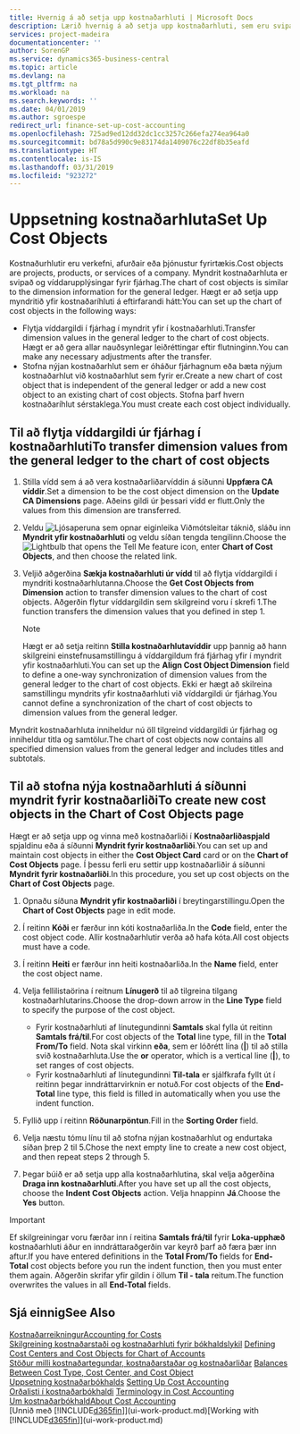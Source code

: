 ```yaml
---
title: Hvernig á að setja upp kostnaðarhluti | Microsoft Docs
description: Lærið hvernig á að setja upp kostnaðarhluti, sem eru svipaðir víddum fyrir fjárhaginn.
services: project-madeira
documentationcenter: ''
author: SorenGP
ms.service: dynamics365-business-central
ms.topic: article
ms.devlang: na
ms.tgt_pltfrm: na
ms.workload: na
ms.search.keywords: ''
ms.date: 04/01/2019
ms.author: sgroespe
redirect_url: finance-set-up-cost-accounting
ms.openlocfilehash: 725ad9ed12dd32dc1cc3257c266efa274ea964a0
ms.sourcegitcommit: bd78a5d990c9e83174da1409076c22df8b35eafd
ms.translationtype: HT
ms.contentlocale: is-IS
ms.lasthandoff: 03/31/2019
ms.locfileid: "923272"
---
```

# <a name="set-up-cost-objects"></a><span data-ttu-id="e5949-103">Uppsetning kostnaðarhluta</span><span class="sxs-lookup"><span data-stu-id="e5949-103">Set Up Cost Objects</span></span>
<span data-ttu-id="e5949-104">Kostnaðurhlutir eru verkefni, afurðair eða þjónustur fyrirtækis.</span><span class="sxs-lookup"><span data-stu-id="e5949-104">Cost objects are projects, products, or services of a company.</span></span> <span data-ttu-id="e5949-105">Myndrit kostnaðarhluta er svipað og víddarupplýsingar fyrir fjárhag.</span><span class="sxs-lookup"><span data-stu-id="e5949-105">The chart of cost objects is similar to the dimension information for the general ledger.</span></span> <span data-ttu-id="e5949-106">Hægt er að setja upp myndritið yfir kostnaðaríhluti á eftirfarandi hátt:</span><span class="sxs-lookup"><span data-stu-id="e5949-106">You can set up the chart of cost objects in the following ways:</span></span>  

* <span data-ttu-id="e5949-107">Flytja víddargildi í fjárhag í myndrit yfir í kostnaðarhluti.</span><span class="sxs-lookup"><span data-stu-id="e5949-107">Transfer dimension values in the general ledger to the chart of cost objects.</span></span> <span data-ttu-id="e5949-108">Hægt er að gera allar nauðsynlegar leiðréttingar eftir flutninginn.</span><span class="sxs-lookup"><span data-stu-id="e5949-108">You can make any necessary adjustments after the transfer.</span></span>  
* <span data-ttu-id="e5949-109">Stofna nýjan kostnaðarhlut sem er óháður fjárhagnum eða bæta nýjum kostnaðarhlut við kostnaðarhlut sem fyrir er.</span><span class="sxs-lookup"><span data-stu-id="e5949-109">Create a new chart of cost object that is independent of the general ledger or add a new cost object to an existing chart of cost objects.</span></span> <span data-ttu-id="e5949-110">Stofna þarf hvern kostnaðaríhlut sérstaklega.</span><span class="sxs-lookup"><span data-stu-id="e5949-110">You must create each cost object individually.</span></span>  

## <a name="to-transfer-dimension-values-from-the-general-ledger-to-the-chart-of-cost-objects"></a><span data-ttu-id="e5949-111">Til að flytja víddargildi úr fjárhag í kostnaðarhluti</span><span class="sxs-lookup"><span data-stu-id="e5949-111">To transfer dimension values from the general ledger to the chart of cost objects</span></span>  
1.  <span data-ttu-id="e5949-112">Stilla vídd sem á að vera kostnaðarliðarvíddin á síðunni **Uppfæra CA víddir**.</span><span class="sxs-lookup"><span data-stu-id="e5949-112">Set a dimension to be the cost object dimension on the **Update CA Dimensions** page.</span></span> <span data-ttu-id="e5949-113">Aðeins gildi úr þessari vídd er flutt.</span><span class="sxs-lookup"><span data-stu-id="e5949-113">Only the values from this dimension are transferred.</span></span>  
2.  <span data-ttu-id="e5949-114">Veldu ![Ljósaperuna sem opnar eiginleika Viðmótsleitar](media/ui-search/search_small.png "Segðu mér hvað þú vilt gera") táknið, sláðu inn **Myndrit yfir kostnaðarhluti** og veldu síðan tengda tengilinn.</span><span class="sxs-lookup"><span data-stu-id="e5949-114">Choose the ![Lightbulb that opens the Tell Me feature](media/ui-search/search_small.png "Tell me what you want to do") icon, enter **Chart of Cost Objects**, and then choose the related link.</span></span>  
3.  <span data-ttu-id="e5949-115">Veljið aðgerðina **Sækja kostnaðarhluti úr vídd** til að flytja víddargildi í myndriti kostnaðarhlutanna.</span><span class="sxs-lookup"><span data-stu-id="e5949-115">Choose the **Get Cost Objects from Dimension** action to transfer dimension values to the chart of cost objects.</span></span> <span data-ttu-id="e5949-116">Aðgerðin flytur víddargildin sem skilgreind voru í skrefi 1.</span><span class="sxs-lookup"><span data-stu-id="e5949-116">The function transfers the dimension values that you defined in step 1.</span></span>  

    > [!NOTE]  
    >  <span data-ttu-id="e5949-117">Hægt er að setja reitinn **Stilla kostnaðarhlutavíddir** upp þannig að hann skilgreini einstefnusamstillingu á víddargildum frá fjárhag yfir í myndrit yfir kostnaðarhluti.</span><span class="sxs-lookup"><span data-stu-id="e5949-117">You can set up the **Align Cost Object Dimension**  field to define a one-way synchronization of dimension values from the general ledger to the chart of cost objects.</span></span> <span data-ttu-id="e5949-118">Ekki er hægt að skilreina samstillingu myndrits yfir kostnaðarhluti við víddargildi úr fjárhag.</span><span class="sxs-lookup"><span data-stu-id="e5949-118">You cannot define a synchronization of the chart of cost objects to dimension values from the general ledger.</span></span>  

<span data-ttu-id="e5949-119">Myndrit kostnaðarhluta inniheldur nú öll tilgreind víddargildi úr fjárhag og inniheldur titla og samtölur.</span><span class="sxs-lookup"><span data-stu-id="e5949-119">The chart of cost objects now contains all specified dimension values from the general ledger and includes titles and subtotals.</span></span>  

## <a name="to-create-new-cost-objects-in-the-chart-of-cost-objects-page"></a><span data-ttu-id="e5949-120">Til að stofna nýja kostnaðarhluti á síðunni myndrit fyrir kostnaðarliði</span><span class="sxs-lookup"><span data-stu-id="e5949-120">To create new cost objects in the Chart of Cost Objects page</span></span>  
<span data-ttu-id="e5949-121">Hægt er að setja upp og vinna með kostnaðarliði í **Kostnaðarliðaspjald** spjaldinu eða á síðunni **Myndrit fyrir kostnaðarliði**.</span><span class="sxs-lookup"><span data-stu-id="e5949-121">You can set up and maintain cost objects in either the **Cost Object Card** card or on the **Chart of Cost Objects** page.</span></span> <span data-ttu-id="e5949-122">Í þessu ferli eru settir upp kostnaðarliðir á síðunni **Myndrit fyrir kostnaðarliði**.</span><span class="sxs-lookup"><span data-stu-id="e5949-122">In this procedure, you set up cost objects on the **Chart of Cost Objects** page.</span></span>  

1.  <span data-ttu-id="e5949-123">Opnaðu síðuna **Myndrit yfir kostnaðarliði** í breytingarstillingu.</span><span class="sxs-lookup"><span data-stu-id="e5949-123">Open the **Chart of Cost Objects** page in edit mode.</span></span>  
2.  <span data-ttu-id="e5949-124">Í reitinn **Kóði** er færður inn kóti kostnaðarliða.</span><span class="sxs-lookup"><span data-stu-id="e5949-124">In the **Code** field, enter the cost object code.</span></span> <span data-ttu-id="e5949-125">Allir kostnaðarhlutir verða að hafa kóta.</span><span class="sxs-lookup"><span data-stu-id="e5949-125">All cost objects must have a code.</span></span>  
3.  <span data-ttu-id="e5949-126">Í reitinn **Heiti** er færður inn heiti kostnaðarliða.</span><span class="sxs-lookup"><span data-stu-id="e5949-126">In the **Name** field, enter the cost object name.</span></span>  
4.  <span data-ttu-id="e5949-127">Velja fellilistaörina í reitnum **Línugerð** til að tilgreina tilgang kostnaðarhlutarins.</span><span class="sxs-lookup"><span data-stu-id="e5949-127">Choose the drop-down arrow in the **Line Type** field to specify the purpose of the cost object.</span></span>  

    * <span data-ttu-id="e5949-128">Fyrir kostnaðarhluti af línutegundinni **Samtals** skal fylla út reitinn **Samtals frá/til**.</span><span class="sxs-lookup"><span data-stu-id="e5949-128">For cost objects of the **Total** line type, fill in the **Total From/To** field.</span></span> <span data-ttu-id="e5949-129">Nota skal virkinn **eða**, sem er lóðrétt lína (**&#124;**) til að stilla svið kostnaðarhluta.</span><span class="sxs-lookup"><span data-stu-id="e5949-129">Use the **or** operator, which is a vertical line (**&#124;**), to set ranges of cost objects.</span></span>  
    * <span data-ttu-id="e5949-130">Fyrir kostnaðarhluti af línutegundinni **Til-tala** er sjálfkrafa fyllt út í reitinn þegar inndráttarvirknin er notuð.</span><span class="sxs-lookup"><span data-stu-id="e5949-130">For cost objects of the **End-Total** line type, this field is filled in automatically when you use  the indent function.</span></span>  
5.  <span data-ttu-id="e5949-131">Fyllið upp í reitinn **Röðunarpöntun**.</span><span class="sxs-lookup"><span data-stu-id="e5949-131">Fill in the **Sorting Order** field.</span></span>  
6.  <span data-ttu-id="e5949-132">Velja næstu tómu línu til að stofna nýjan kostnaðarhlut og endurtaka síðan þrep 2 til 5.</span><span class="sxs-lookup"><span data-stu-id="e5949-132">Chose the next empty line to create a new cost object, and then repeat steps 2 through 5.</span></span>  
7.  <span data-ttu-id="e5949-133">Þegar búið er að setja upp alla kostnaðarhlutina, skal velja aðgerðina **Draga inn kostnaðarhluti**.</span><span class="sxs-lookup"><span data-stu-id="e5949-133">After you have set up all the cost objects, choose the **Indent Cost Objects** action.</span></span> <span data-ttu-id="e5949-134">Velja hnappinn **Já**.</span><span class="sxs-lookup"><span data-stu-id="e5949-134">Choose the **Yes** button.</span></span>  

> [!IMPORTANT]  
>  <span data-ttu-id="e5949-135">Ef skilgreiningar voru færðar inn í reitina **Samtals frá/til** fyrir **Loka-upphæð** kostnaðarhluti áður en inndráttaraðgerðin var keyrð þarf að færa þær inn aftur.</span><span class="sxs-lookup"><span data-stu-id="e5949-135">If you have entered definitions in the **Total From/To** fields for **End-Total** cost objects before you run the indent function, then you must enter them again.</span></span> <span data-ttu-id="e5949-136">Aðgerðin skrifar yfir gildin í öllum **Til - tala** reitum.</span><span class="sxs-lookup"><span data-stu-id="e5949-136">The function overwrites the values in all **End-Total** fields.</span></span>  

## <a name="see-also"></a><span data-ttu-id="e5949-137">Sjá einnig</span><span class="sxs-lookup"><span data-stu-id="e5949-137">See Also</span></span>  
[<span data-ttu-id="e5949-138">Kostnaðarreikningur</span><span class="sxs-lookup"><span data-stu-id="e5949-138">Accounting for Costs</span></span>](finance-manage-cost-accounting.md)  
<span data-ttu-id="e5949-139">[Skilgreining kostnaðarstaði og kostnaðarhluti fyrir bókhaldslykil](finance-defining-cost-centers-and-cost-objects-for-chart-of-accounts.md) </span><span class="sxs-lookup"><span data-stu-id="e5949-139">[Defining Cost Centers and Cost Objects for Chart of Accounts](finance-defining-cost-centers-and-cost-objects-for-chart-of-accounts.md) </span></span>  
<span data-ttu-id="e5949-140">[Stöður milli kostnaðartegundar, kostnaðarstaðar og kostnaðarliðar](finance-balances-between-cost-type-cost-center-and-cost-object.md) </span><span class="sxs-lookup"><span data-stu-id="e5949-140">[Balances Between Cost Type, Cost Center, and Cost Object](finance-balances-between-cost-type-cost-center-and-cost-object.md) </span></span>  
<span data-ttu-id="e5949-141">[Uppsetning kostnaðarbókhalds](finance-set-up-cost-accounting.md) </span><span class="sxs-lookup"><span data-stu-id="e5949-141">[Setting Up Cost Accounting](finance-set-up-cost-accounting.md) </span></span>  
<span data-ttu-id="e5949-142">[Orðalisti í kostnaðarbókhaldi](finance-terminology-in-cost-accounting.md) </span><span class="sxs-lookup"><span data-stu-id="e5949-142">[Terminology in Cost Accounting](finance-terminology-in-cost-accounting.md) </span></span>  
[<span data-ttu-id="e5949-143">Um kostnaðarbókhald</span><span class="sxs-lookup"><span data-stu-id="e5949-143">About Cost Accounting</span></span>](finance-about-cost-accounting.md)  
<span data-ttu-id="e5949-144">[Unnið með [!INCLUDE[d365fin](includes/d365fin_md.md)]](ui-work-product.md)</span><span class="sxs-lookup"><span data-stu-id="e5949-144">[Working with [!INCLUDE[d365fin](includes/d365fin_md.md)]](ui-work-product.md)</span></span>
